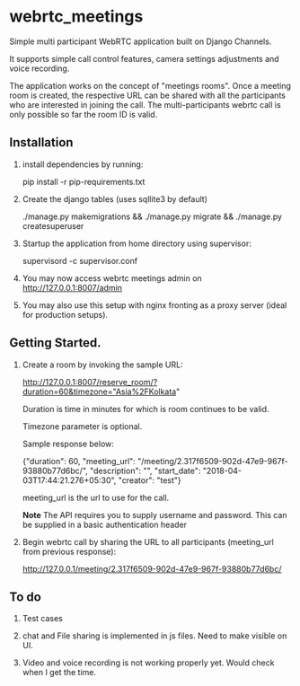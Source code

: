 # webrtc_meetings

Simple multi participant WebRTC application built on Django Channels.

It supports simple call control features, camera settings adjustments and voice recording.

The application works on the concept of "meetings rooms". Once a meeting room is created,
the respective URL can be shared with all the participants who are interested in joining the call.
The multi-participants webrtc call is only possible so far the room ID is valid.


## Installation


1. install dependencies by running:

    pip install -r pip-requirements.txt

2. Create the django tables (uses sqllite3 by default)

    ./manage.py makemigrations && ./manage.py migrate && ./manage.py createsuperuser

3. Startup the application from home directory using supervisor:

    supervisord -c supervisor.conf

4. You may now access webrtc meetings admin on http://127.0.0.1:8007/admin

5. You may also use this setup with nginx fronting as a proxy server (ideal for production setups).



## Getting Started.

1. Create a room by invoking the sample URL:

    http://127.0.0.1:8007/reserve_room/?duration=60&timezone="Asia%2FKolkata"

    Duration is time in minutes for which is room continues to be valid.

    Timezone parameter is optional.

    Sample response below:

    {"duration": 60, "meeting_url": "/meeting/2.317f6509-902d-47e9-967f-93880b77d6bc/",
    "description": "", "start_date": "2018-04-03T17:44:21.276+05:30", "creator": "test"}

    meeting_url is the url to use for the call.

    **Note** The API requires you to supply username and password.
    This can be supplied in a basic authentication header

2. Begin webrtc call by sharing the URL to all participants (meeting_url from previous response):

    http://127.0.0.1/meeting/2.317f6509-902d-47e9-967f-93880b77d6bc/



## To do

1. Test cases

2. chat and File sharing is implemented in js files. Need to make visible on UI.

3. Video and voice recording is not working properly yet. Would check when I get the time.